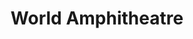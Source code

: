 ---
pid: ch511
title: World Amphitheatre
location_transcription: Love Park
coordinates: "[-75.165479789709, 39.954082815243]"
zipcode: '19002'
gen_neighborhood: 
neighborhood: 
outside_phl: 'Ambler PA '
age: '34'
age_range: 30-39
instagram: 
image_file_name: ch_511.jpg
proposal_transcription: 
topic: 
topic_summary: '0'
type: Space,Performance
keywords_other: 
credit: mylz84@hotmail.com
image_labels: World Amphitheatre
twitter: 
facebook: 
permalink: "/monuments/ch511/"
layout: item-page
---